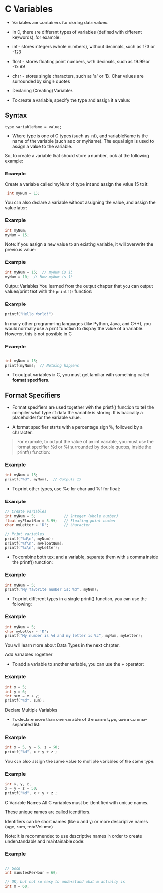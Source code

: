 # C Variables
- Variables are containers for storing data values.

- In C, there are different types of variables (defined with different keywords), for example:

- int - stores integers (whole numbers), without decimals, such as 123 or -123
- float - stores floating point numbers, with decimals, such as 19.99 or -19.99
- char - stores single characters, such as 'a' or 'B'. Char values are surrounded by single quotes
- Declaring (Creating) Variables
- To create a variable, specify the type and assign it a value:

## Syntax
`type variableName = value;`

- Where type is one of C types (such as int), and variableName is the name of the variable (such as x or myName). The equal sign is used to assign a value to the variable.

So, to create a variable that should store a number, look at the following example:

### Example
Create a variable called myNum of type int and assign the value 15 to it:
```c
 int myNum = 15;
```

You can also declare a variable without assigning the value, and assign the value later:

### Example
```c
int myNum;
myNum = 15;
```
Note: If you assign a new value to an existing variable, it will overwrite the previous value:

### Example
```c
int myNum = 15;  // myNum is 15
myNum = 10;  // Now myNum is 10
```
Output Variables
You learned from the output chapter that you can output values/print text with the `printf()` function:

### Example
```c
printf("Hello World!");
```

In many other programming languages (like Python, Java, and C++), you would normally use a print function to display the value of a variable. However, this is not possible in C:

### Example
```c

int myNum = 15;
printf(myNum);  // Nothing happens
```
- To output variables in C, you must get familiar with something called **format specifiers**.

## Format Specifiers
- Format specifiers are used together with the printf() function to tell the compiler what type of data the variable is storing. It is basically a placeholder for the variable value.

- A format specifier starts with a percentage sign %, followed by a character.

> For example, to output the value of an int variable, you must use the format specifier %d or %i surrounded by double quotes, inside the printf() function:

### Example
```c
int myNum = 15;
printf("%d", myNum);  // Outputs 15
```
- To print other types, use %c for char and %f for float:

### Example
```c
// Create variables
int myNum = 5;             // Integer (whole number)
float myFloatNum = 5.99;   // Floating point number
char myLetter = 'D';       // Character

// Print variables
printf("%d\n", myNum);
printf("%f\n", myFloatNum);
printf("%c\n", myLetter);
```
- To combine both text and a variable, separate them with a comma inside the printf() function:

### Example
```c
int myNum = 5;
printf("My favorite number is: %d", myNum);
```
- To print different types in a single printf() function, you can use the following:

### Example
```c
int myNum = 5;
char myLetter = 'D';
printf("My number is %d and my letter is %c", myNum, myLetter);
```
You will learn more about Data Types in the next chapter.

Add Variables Together
- To add a variable to another variable, you can use the + operator:

### Example
```c
int x = 5;
int y = 6;
int sum = x + y;
printf("%d", sum);
```

Declare Multiple Variables
- To declare more than one variable of the same type, use a comma-separated list:

### Example
```c
int x = 5, y = 6, z = 50;
printf("%d", x + y + z);
```
You can also assign the same value to multiple variables of the same type:

### Example
```c
int x, y, z;
x = y = z = 50;
printf("%d", x + y + z);
```

C Variable Names
All C variables must be identified with unique names.

These unique names are called identifiers.

Identifiers can be short names (like x and y) or more descriptive names (age, sum, totalVolume).

Note: It is recommended to use descriptive names in order to create understandable and maintainable code:

### Example
```c

// Good
int minutesPerHour = 60;

// OK, but not so easy to understand what m actually is
int m = 60;
```